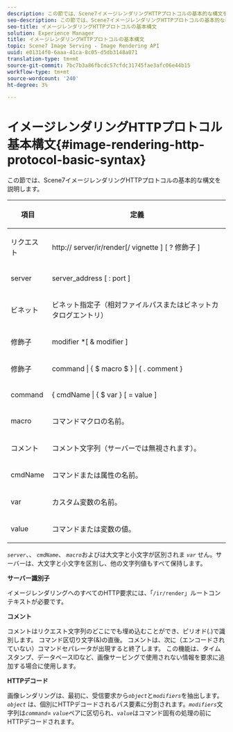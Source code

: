 ```yaml
---
description: この節では、Scene7イメージレンダリングHTTPプロトコルの基本的な構文を説明します。
seo-description: この節では、Scene7イメージレンダリングHTTPプロトコルの基本的な構文を説明します。
seo-title: イメージレンダリングHTTPプロトコルの基本構文
solution: Experience Manager
title: イメージレンダリングHTTPプロトコルの基本構文
topic: Scene7 Image Serving - Image Rendering API
uuid: e01314f0-6aaa-41ca-8c05-d5db3148a071
translation-type: tm+mt
source-git-commit: 7bc7b3a86fbcdc57cfdc31745fae3afc06e44b15
workflow-type: tm+mt
source-wordcount: '240'
ht-degree: 3%

---
```



# イメージレンダリングHTTPプロトコル基本構文{#image-rendering-http-protocol-basic-syntax}

この節では、Scene7イメージレンダリングHTTPプロトコルの基本的な構文を説明します。

<table id="table_0A7D7207EE6D4B08B62BE8620EBE0B25"> 
 <thead> 
  <tr> 
   <th colname="col1" class="entry"> <p>項目 </p> </th> 
   <th colname="col2" class="entry"> <p>定義 </p> </th> 
  </tr> 
 </thead>
 <tbody> 
  <tr> 
   <td colname="col1"> <p><span class="varname"> リクエスト</span> </p> </td> 
   <td colname="col2"> <p>http://<span class="varname"> server</span>/ir/render[/<span class="varname"> vignette</span> ] [ ?<span class="varname"> 修飾子</span> ] </p> </td> 
  </tr> 
  <tr> 
   <td colname="col1"> <p><span class="varname"> server </span> </p> </td> 
   <td colname="col2"> <p><span class="varname"> server_address</span> [ :<span class="varname"> port</span> ] </p> </td> 
  </tr> 
  <tr> 
   <td colname="col1"> <p><span class="varname"> ビネット  </span> </p> </td> 
   <td colname="col2"> <p>ビネット指定子（相対ファイルパスまたはビネットカタログエントリ） </p> </td> 
  </tr> 
  <tr> 
   <td colname="col1"> <p><span class="varname"> 修飾子 </span> </p> </td> 
   <td colname="col2"> <p><span class="varname"> modifier</span> *[ &amp;  <span class="varname"> modifier</span> ] </p> </td> 
  </tr> 
  <tr> 
   <td colname="col1"> <p><span class="varname"> 修飾子 </span> </p> </td> 
   <td colname="col2"> <p><span class="varname"> command</span> | { $  <span class="varname"> macro</span> $ } | { .<span class="varname"> comment</span> } </p> </td> 
  </tr> 
  <tr> 
   <td colname="col1"> <p><span class="varname"> command  </span> </p> </td> 
   <td colname="col2"> <p>{ <span class="varname"> cmdName</span> | { $<span class="varname"> var</span> } [ = <span class="varname"> value</span> ] </p> </td> 
  </tr> 
  <tr> 
   <td colname="col1"> <p><span class="varname"> macro  </span> </p> </td> 
   <td colname="col2"> <p>コマンドマクロの名前。 </p> </td> 
  </tr> 
  <tr> 
   <td colname="col1"> <p><span class="varname"> コメント  </span> </p> </td> 
   <td colname="col2"> <p>コメント文字列（サーバーでは無視されます）。 </p> </td> 
  </tr> 
  <tr> 
   <td colname="col1"> <p><span class="varname"> cmdName  </span> </p> </td> 
   <td colname="col2"> <p>コマンドまたは属性の名前。 </p> </td> 
  </tr> 
  <tr> 
   <td colname="col1"> <p><span class="varname"> var </span> </p> </td> 
   <td colname="col2"> <p>カスタム変数の名前。 </p> </td> 
  </tr> 
  <tr> 
   <td colname="col1"> <p><span class="varname"> value  </span> </p> </td> 
   <td colname="col2"> <p>コマンドまたは変数の値。 </p> </td> 
  </tr> 
 </tbody> 
</table>

*`server`*、、 *`cmdName`*、 *`macro`*&#x200B;およびは大文字と小文字が区別されま *`var`* せん。サーバーは、大文字と小文字を区別し、他の文字列値もすべて保持します。

**サーバー識別子**

イメージレンダリングへのすべてのHTTP要求には、「`/ir/render`」ルートコンテキストが必要です。

**コメント**

コメントはリクエスト文字列のどこにでも埋め込むことができ、ピリオド(.)で識別します。 コマンド区切り文字(&amp;)の直後。 コメントは、次に（エンコードされていない）コマンドセパレータが出現すると終了します。 この機能は、タイムスタンプ、データベースIDなど、画像サービングで使用されない情報を要求に追加する場合に使用します。

**HTTPデコード**

画像レンダリングは、最初に、受信要求から&#x200B;*`object`*&#x200B;と&#x200B;*`modifiers`*&#x200B;を抽出します。 *`object`* は、個別にHTTPデコードされるパス要素に分割されます。*`modifiers`*&#x200B;文字列は&#x200B;*`command`*= *`value`*&#x200B;ペアに区切られ、*`value`*&#x200B;はコマンド固有の処理の前にHTTPデコードされます。

